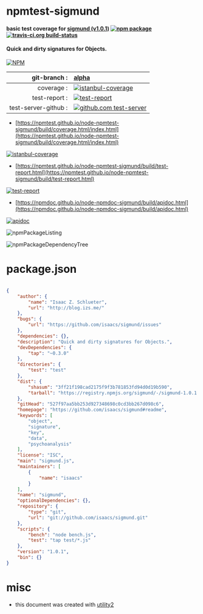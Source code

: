 # npmtest-sigmund

#### basic test coverage for  [sigmund (v1.0.1)](https://github.com/isaacs/sigmund#readme)  [![npm package](https://img.shields.io/npm/v/npmtest-sigmund.svg?style=flat-square)](https://www.npmjs.org/package/npmtest-sigmund) [![travis-ci.org build-status](https://api.travis-ci.org/npmtest/node-npmtest-sigmund.svg)](https://travis-ci.org/npmtest/node-npmtest-sigmund)

#### Quick and dirty signatures for Objects.

[![NPM](https://nodei.co/npm/sigmund.png?downloads=true&downloadRank=true&stars=true)](https://www.npmjs.com/package/sigmund)

| git-branch : | [alpha](https://github.com/npmtest/node-npmtest-sigmund/tree/alpha)|
|--:|:--|
| coverage : | [![istanbul-coverage](https://npmtest.github.io/node-npmtest-sigmund/build/coverage.badge.svg)](https://npmtest.github.io/node-npmtest-sigmund/build/coverage.html/index.html)|
| test-report : | [![test-report](https://npmtest.github.io/node-npmtest-sigmund/build/test-report.badge.svg)](https://npmtest.github.io/node-npmtest-sigmund/build/test-report.html)|
| test-server-github : | [![github.com test-server](https://npmtest.github.io/node-npmtest-sigmund/GitHub-Mark-32px.png)](https://npmtest.github.io/node-npmtest-sigmund/build/app/index.html) | | build-artifacts : | [![build-artifacts](https://npmtest.github.io/node-npmtest-sigmund/glyphicons_144_folder_open.png)](https://github.com/npmtest/node-npmtest-sigmund/tree/gh-pages/build)|

- [https://npmtest.github.io/node-npmtest-sigmund/build/coverage.html/index.html](https://npmtest.github.io/node-npmtest-sigmund/build/coverage.html/index.html)

[![istanbul-coverage](https://npmtest.github.io/node-npmtest-sigmund/build/screenCapture.buildCi.browser.%252Ftmp%252Fbuild%252Fcoverage.lib.html.png)](https://npmtest.github.io/node-npmtest-sigmund/build/coverage.html/index.html)

- [https://npmtest.github.io/node-npmtest-sigmund/build/test-report.html](https://npmtest.github.io/node-npmtest-sigmund/build/test-report.html)

[![test-report](https://npmtest.github.io/node-npmtest-sigmund/build/screenCapture.buildCi.browser.%252Ftmp%252Fbuild%252Ftest-report.html.png)](https://npmtest.github.io/node-npmtest-sigmund/build/test-report.html)

- [https://npmdoc.github.io/node-npmdoc-sigmund/build/apidoc.html](https://npmdoc.github.io/node-npmdoc-sigmund/build/apidoc.html)

[![apidoc](https://npmdoc.github.io/node-npmdoc-sigmund/build/screenCapture.buildCi.browser.%252Ftmp%252Fbuild%252Fapidoc.html.png)](https://npmdoc.github.io/node-npmdoc-sigmund/build/apidoc.html)

![npmPackageListing](https://npmtest.github.io/node-npmtest-sigmund/build/screenCapture.npmPackageListing.svg)

![npmPackageDependencyTree](https://npmtest.github.io/node-npmtest-sigmund/build/screenCapture.npmPackageDependencyTree.svg)



# package.json

```json

{
    "author": {
        "name": "Isaac Z. Schlueter",
        "url": "http://blog.izs.me/"
    },
    "bugs": {
        "url": "https://github.com/isaacs/sigmund/issues"
    },
    "dependencies": {},
    "description": "Quick and dirty signatures for Objects.",
    "devDependencies": {
        "tap": "~0.3.0"
    },
    "directories": {
        "test": "test"
    },
    "dist": {
        "shasum": "3ff21f198cad2175f9f3b781853fd94d0d19b590",
        "tarball": "https://registry.npmjs.org/sigmund/-/sigmund-1.0.1.tgz"
    },
    "gitHead": "527f97aa5bb253d927348698c0cd3bb267d098c6",
    "homepage": "https://github.com/isaacs/sigmund#readme",
    "keywords": [
        "object",
        "signature",
        "key",
        "data",
        "psychoanalysis"
    ],
    "license": "ISC",
    "main": "sigmund.js",
    "maintainers": [
        {
            "name": "isaacs"
        }
    ],
    "name": "sigmund",
    "optionalDependencies": {},
    "repository": {
        "type": "git",
        "url": "git://github.com/isaacs/sigmund.git"
    },
    "scripts": {
        "bench": "node bench.js",
        "test": "tap test/*.js"
    },
    "version": "1.0.1",
    "bin": {}
}
```



# misc
- this document was created with [utility2](https://github.com/kaizhu256/node-utility2)
